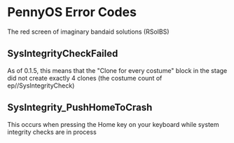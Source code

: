# PennyOS Error Codes
The red screen of imaginary bandaid solutions (RSoIBS)
## SysIntegrityCheckFailed
As of 0.1.5, this means that the "Clone for every costume" block in the stage did not create exactly 4 clones (the costume count of ep//SysIntegrityCheck)
## SysIntegrity_PushHomeToCrash
This occurs when pressing the Home key on your keyboard while system integrity checks are in process
